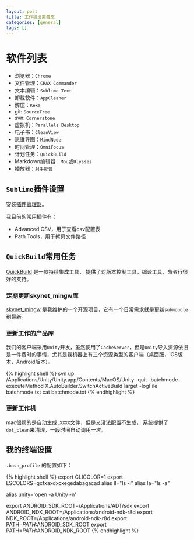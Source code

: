 ```yaml
---
layout: post
title: 工作机设置备忘
categories: [general]
tags: []
---
```


# 软件列表

* 浏览器：`Chrome`
* 文件管理：`CRAX Commander`
* 文本编辑：`Sublime Text`
* 卸载软件：`AppCleaner`
* 解压：`Keka`
* git: `SourceTree`
* svn: `Cornerstone`
* 虚拟机：`Parallels Desktop`
* 电子书：`CleanView`
* 思维导图：`MindNode`
* 时间管理：`OmniFocus`
* 计划任务：`QuickBuild`
* Markdown编辑器：`Mou`或`Ulysses`
* 播放器：`射手影音`


## `Sublime`插件设置

安装[插件管理器](https://packagecontrol.io/installation)。

我目前的常用插件有：

* Advanced CSV，用于查看csv配置表
* Path Tools，用于拷贝文件路径


## `QuickBuild`常用任务
[QuickBuild](http://www.pmease.com/) 是一款持续集成工具，
提供了对版本控制工具，编译工具，命令行很好的支持。

### 定期更新skynet_mingw库
[skynet_mingw](https://github.com/dpull/skynet-mingw) 是我维护的一个开源项目，它有一个日常需求就是更新`submoudle`到最新。

### 更新工作的产品库
我们的客户端采用`Unity`开发，虽然使用了`CacheServer`，但是`Unity`导入资源依旧是一件费时的事情，尤其是我机器上有三个资源类型的客户端（桌面版，iOS版本，Android版本）。

{% highlight shell %}
svn up
/Applications/Unity/Unity.app/Contents/MacOS/Unity -quit -batchmode -executeMethod X.AutoBuilder.SwitchActiveBuildTarget -logFile batchmode.txt
cat batchmode.txt
{% endhighlight %}

### 更新工作机
mac很烦的是自动生成`.XXXX`文件，但是又没法配置不生成，
系统提供了`dot_clean`来清理，一段时间自动调用一次。

## 我的终端设置

`.bash_profile` 的配置如下：

{% highlight shell %}
export CLICOLOR=1
export LSCOLORS=gxfxaxdxcxegedabagacad
alias ll="ls -l"
alias la="ls -a"

alias unity='open -a Unity -n'

export ANDROID_SDK_ROOT=/Applications/ADT/sdk
export ANDROID_NDK_ROOT=/Applications/android-ndk-r8d
export NDK_ROOT=/Applications/android-ndk-r8d
export PATH=$PATH:$ANDROID_SDK_ROOT
export PATH=$PATH:$ANDROID_NDK_ROOT 
{% endhighlight %}